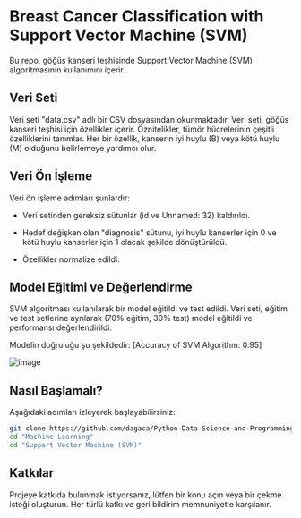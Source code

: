 # Breast Cancer Classification with Support Vector Machine (SVM)

Bu repo, göğüs kanseri teşhisinde Support Vector Machine (SVM) algoritmasının kullanımını içerir.



## Veri Seti

Veri seti "data.csv" adlı bir CSV dosyasından okunmaktadır. Veri seti, göğüs kanseri teşhisi için özellikler içerir. Öznitelikler, tümör hücrelerinin çeşitli özelliklerini tanımlar. Her bir özellik, kanserin iyi huylu (B) veya kötü huylu (M) olduğunu belirlemeye yardımcı olur.



## Veri Ön İşleme

Veri ön işleme adımları şunlardır:

- Veri setinden gereksiz sütunlar (id ve Unnamed: 32) kaldırıldı.
  
- Hedef değişken olan "diagnosis" sütunu, iyi huylu kanserler için 0 ve kötü huylu kanserler için 1 olacak şekilde dönüştürüldü.
  
- Özellikler normalize edildi.



## Model Eğitimi ve Değerlendirme

SVM algoritması kullanılarak bir model eğitildi ve test edildi. Veri seti, eğitim ve test setlerine ayrılarak (70% eğitim, 30% test) model eğitildi ve performansı değerlendirildi.

Modelin doğruluğu şu şekildedir: [Accuracy of SVM Algorithm: 0.95]



![image](https://github.com/dagaca/Python-Data-Science-and-Programming/assets/80363244/54d17253-fc98-43c6-a751-98150ad6b852)




## Nasıl Başlamalı?

Aşağıdaki adımları izleyerek başlayabilirsiniz:

```bash
git clone https://github.com/dagaca/Python-Data-Science-and-Programming.git
cd "Machine Learning"
cd "Support Vector Machine (SVM)"
```


## Katkılar

Projeye katkıda bulunmak istiyorsanız, lütfen bir konu açın veya bir çekme isteği oluşturun. Her türlü katkı ve geri bildirim memnuniyetle karşılanır.
